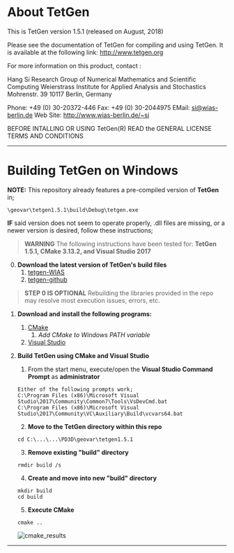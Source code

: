 
# About TetGen #
This is TetGen version 1.5.1 (released on August, 2018)

Please see the documentation of TetGen for compiling and using TetGen.
It is available at the following link:
http://www.tetgen.org

For more information on this product, contact :

  Hang Si
  Research Group of Numerical Mathematics and Scientific Computing
  Weierstrass Institute for Applied Analysis and Stochastics
  Mohrenstr. 39
  10117 Berlin, Germany

 Phone: +49 (0) 30-20372-446   Fax: +49 (0) 30-2044975
 EMail: <si@wias-berlin.de>
 Web Site: http://www.wias-berlin.de/~si

BEFORE INTALLING OR USING TetGen(R) READ the 
GENERAL LICENSE TERMS AND CONDITIONS

---

# Building TetGen on Windows #
**NOTE:** This repository already features a pre-compiled version of **TetGen** in;
```
\geovar\tetgen1.5.1\build\Debug\tetgen.exe
```
**IF** said version does not seem to operate properly, .dll files are missing, or a newer version is desired, follow these instructions;
> **WARNING** The following instructions have been tested for: **TetGen 1.5.1, CMake 3.13.2, and Visual Studio 2017**

0.  **Download the latest version of TetGen's build files**
    1.   [tetgen-WIAS](http://wias-berlin.de/software/index.jsp?id=TetGen&lang=1#Download)
    2.   [tetgen-github](https://github.com/ufz/tetgen)
> **STEP 0 IS OPTIONAL** Rebuilding the libraries provided in the repo may resolve most execution issues, errors, etc.

1.  **Download and install the following programs:**
    1.  [CMake](https://cmake.org/download/)
        1.  _Add CMake to Windows PATH variable_
    2.  [Visual Studio](https://visualstudio.microsoft.com/vs/community/)
    
2.  **Build TetGen using CMake and Visual Studio**
    1.  From the start menu, execute/open the **Visual Studio Command Prompt** as **administrator**
    ```
    Either of the following prompts work;
    C:\Program Files (x86)\Microsoft Visual Studio\2017\Community\Common7\Tools\VsDevCmd.bat
    C:\Program Files (x86)\Microsoft Visual Studio\2017\Community\VC\Auxiliary\Build\vcvars64.bat
    ```
    2.  **Move to the TetGen directory within this repo**
    ```
    cd C:\...\...\PD3D\geovar\tetgen1.5.1
    ```
    3.  **Remove existing "build" directory**
    ```
    rmdir build /s
    ```
    4.  **Create and move into new "build" directory**
    ```
    mkdir build
    cd build
    ```
    5.  **Execute CMake**
    ```
    cmake ..
    ```
    ![cmake_results](https://github.com/pd3d/geovar/blob/win2/tetgen1.5.1/cmake_results.PNG)
    
     
---

